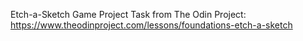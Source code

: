 Etch-a-Sketch Game Project
Task from The Odin Project: https://www.theodinproject.com/lessons/foundations-etch-a-sketch